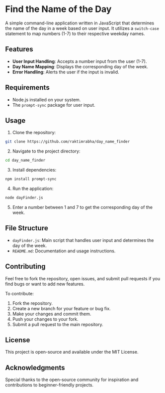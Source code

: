 # Find the Name of the Day

A simple command-line application written in JavaScript that determines the name of the day in a week based on user input. It utilizes a `switch-case` statement to map numbers (1-7) to their respective weekday names.

## Features
- **User Input Handling**: Accepts a number input from the user (1-7).
- **Day Name Mapping**: Displays the corresponding day of the week.
- **Error Handling**: Alerts the user if the input is invalid.

## Requirements
- Node.js installed on your system.
- The `prompt-sync` package for user input.

## Usage

1. Clone the repository:
```bash
git clone https://github.com/raktimrabha/day_name_finder
```
2. Navigate to the project directory:
```bash
cd day_name_finder
```
3. Install dependencies:
```bash
npm install prompt-sync
```
4. Run the application:
```bash
node dayFinder.js
```
5. Enter a number between 1 and 7 to get the corresponding day of the week.

## File Structure

- `dayFinder.js`: Main script that handles user input and determines the day of the week.
- `README.md`: Documentation and usage instructions.

## Contributing
Feel free to fork the repository, open issues, and submit pull requests if you find bugs or want to add new features.

To contribute:
1. Fork the repository.
2. Create a new branch for your feature or bug fix.
3. Make your changes and commit them.
4. Push your changes to your fork.
5. Submit a pull request to the main repository.

## License
This project is open-source and available under the MIT License.

## Acknowledgments
Special thanks to the open-source community for inspiration and contributions to beginner-friendly projects.

